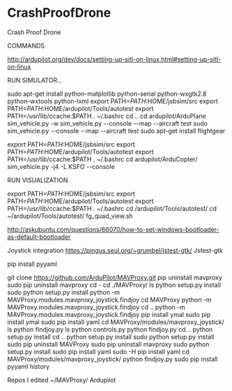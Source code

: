 # CrashProofDrone
Crash Proof Drone 



COMMANDS 


  http://ardupilot.org/dev/docs/setting-up-sitl-on-linux.html#setting-up-sitl-on-linux

RUN SIMULATOR... 



  sudo apt-get install python-matplotlib python-serial python-wxgtk2.8 python-wxtools python-lxml
    export PATH=$PATH:$HOME/jsbsim/src
   export PATH=$PATH:$HOME/ardupilot/Tools/autotest
    export PATH=/usr/lib/ccache:$PATH
   . ~/.bashrc
    cd ..
    cd ardupilot/ArduPlane
    sim_vehicle.py -w
    sim_vehicle.py --console --map --aircraft test
    sudo sim_vehicle.py --console --map --aircraft test
    sudo apt-get install flightgear
  
  
  export PATH=$PATH:$HOME/jsbsim/src
  export PATH=$PATH:$HOME/ardupilot/Tools/autotest
  export PATH=/usr/lib/ccache:$PATH
  . ~/.bashrc
  cd ardupilot/ArduCopter/
  sim_vehicle.py -j4 -L KSFO --console



RUN VISUALIZATION

  export PATH=$PATH:$HOME/jsbsim/src
  export PATH=$PATH:$HOME/ardupilot/Tools/autotest
  export PATH=/usr/lib/ccache:$PATH
  . ~/.bashrc
  cd /ardupilot/Tools/autotest/
  cd ~/ardupilot/Tools/autotest/
  fg_quad_view.sh


http://askubuntu.com/questions/66070/how-to-set-windows-bootloader-as-default-bootloader




Joystick integration
https://pingus.seul.org/~grumbel/jstest-gtk/
Jstest-gtk

pip install pyyaml


git clone https://github.com/ArduPilot/MAVProxy.git
 pip uninstall mavproxy
 sudo pip uninstall mavproxy
  cd -
  cd ./MAVProxy/
   ls
   python setup.py install
   sudo python setup.py install
   python -m MAVProxy.modules.mavproxy_joystick.findjoy
  cd MAVProxy
   python -m MAVProxy.modules.mavproxy_joystick.findjoy
   cd ..
   python -m MAVProxy.modules.mavproxy_joystick.findjoy
   pip install ymal
   sudo pip install ymal
   sudo pip install yaml
   cd MAVProxy/modules/mavproxy_joystick/
   ls
   python findjoy.py
   ls
   python controls.py
   python findjoy.py
   cd ..
   python setup.py install
   cd ..
   python setup.py install
   sudo python setup.py install
   sudo pip uninstall MAVProxy
   sudo pip uninstall mavproxy
   sudo python setup.py install
   sudo pip install yaml
   sudo -H pip install yaml
   cd MAVProxy/modules/mavproxy_joystick/
   python findjoy.py
   sudo pip install pyyaml
   history


Repos I edited
~/MAVProxy/
Ardupilot



